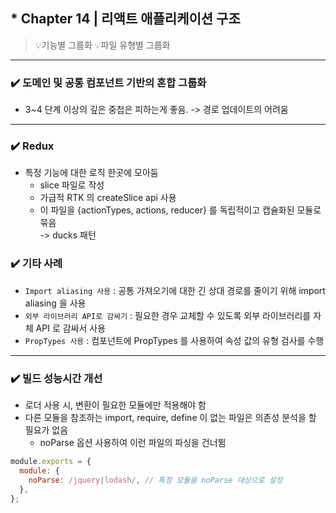 ## \* Chapter 14 | 리액트 애플리케이션 구조

> 💡기능별 그룹화
> 💡파일 유형별 그룹화

---

### ✔️ 도메인 및 공통 컴포넌트 기반의 혼합 그룹화

- 3~4 단계 이상의 깊은 중첩은 피하는게 좋음. -> 경로 업데이트의 어려움

---

### ✔️ Redux

- 특정 기능에 대한 로직 한곳에 모아둠
  - slice 파일로 작성
  - 가급적 RTK 의 createSlice api 사용
  - 이 파일을 {actionTypes, actions, reducer} 를 독립적이고 캡슐화된 모듈로 묶음 <br>
    -> ducks 패턴

### ✔️ 기타 사례

- `Import aliasing 사용` : 공통 가져오기에 대한 긴 상대 경로를 줄이기 위해 import aliasing 을 사용
- `외부 라이브러리 API로 감싸기` : 필요한 경우 교체할 수 있도록 외부 라이브러리를 자체 API 로 감싸서 사용
- `PropTypes 사용` : 컴포넌트에 PropTypes 를 사용하여 속성 값의 유형 검사를 수행

---

### ✔️ 빌드 성능시간 개선

- 로더 사용 시, 변환이 필요한 모듈에만 적용해야 함
- 다른 모듈을 참조하는 import, require, define 이 없는 파일은 의존성 분석을 할 필요가 없음
  - noParse 옵션 사용하여 이런 파일의 파싱을 건너뜀

```jsx
module.exports = {
  module: {
    noParse: /jquery|lodash/, // 특정 모듈을 noParse 대상으로 설정
  },
};
```
